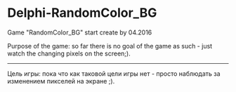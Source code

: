 # Delphi-RandomColor_BG
Game "RandomColor_BG" start create by 04.2016

Purpose of the game: so far there is no goal of the game as such - just watch the changing pixels on the screen;).

---

Цель игры: пока что как таковой цели игры нет - просто наблюдать за изменением пикселей на экране ;).
